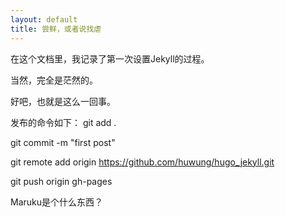```yaml
---
layout: default
title: 尝鲜，或者说找虐
---
```


在这个文档里，我记录了第一次设置Jekyll的过程。

当然，完全是茫然的。

好吧，也就是这么一回事。



发布的命令如下：
git add .

git commit -m "first post"

git remote add origin https://github.com/huwung/hugo_jekyll.git

git push origin gh-pages






Maruku是个什么东西？
